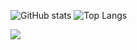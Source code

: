 
![GitHub stats](https://github-readme-stats.vercel.app/api?username=fukemy&show_icons=true&theme=ambient_gradient&rank_icon=github&show_owner=true)
![Top Langs](https://github-readme-stats.vercel.app/api/top-langs/?username=fukemy&layout=compact&langs_count=8)


![](https://github-profile-trophy.vercel.app/?username=litao0621)
